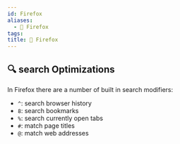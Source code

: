 ```yaml
---
id: Firefox
aliases:
  - 🦊 Firefox
tags: 
title: 🦊 Firefox
---
```


## 🔍 search Optimizations
In Firefox there are a number of built in search modifiers:
- `^`: search browser history
- `8`: search bookmarks
- `%`: search currently open tabs
- `#`: match page titles
- `@`: match web addresses